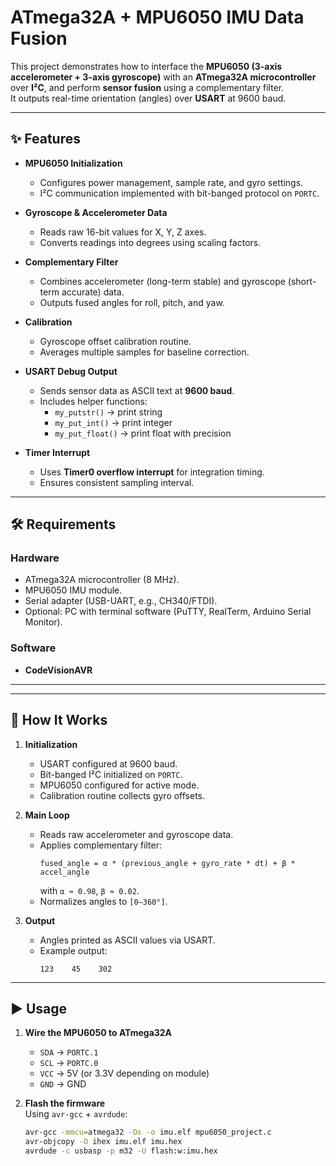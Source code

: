# ATmega32A + MPU6050 IMU Data Fusion

This project demonstrates how to interface the **MPU6050 (3-axis accelerometer + 3-axis gyroscope)** with an **ATmega32A microcontroller** over **I²C**, and perform **sensor fusion** using a complementary filter.  
It outputs real-time orientation (angles) over **USART** at 9600 baud.

---

## ✨ Features

- **MPU6050 Initialization**
  - Configures power management, sample rate, and gyro settings.
  - I²C communication implemented with bit-banged protocol on `PORTC`.

- **Gyroscope & Accelerometer Data**
  - Reads raw 16-bit values for X, Y, Z axes.
  - Converts readings into degrees using scaling factors.

- **Complementary Filter**
  - Combines accelerometer (long-term stable) and gyroscope (short-term accurate) data.
  - Outputs fused angles for roll, pitch, and yaw.

- **Calibration**
  - Gyroscope offset calibration routine.
  - Averages multiple samples for baseline correction.

- **USART Debug Output**
  - Sends sensor data as ASCII text at **9600 baud**.
  - Includes helper functions:
    - `my_putstr()` → print string
    - `my_put_int()` → print integer
    - `my_put_float()` → print float with precision

- **Timer Interrupt**
  - Uses **Timer0 overflow interrupt** for integration timing.
  - Ensures consistent sampling interval.

---

## 🛠 Requirements

### Hardware
- ATmega32A microcontroller (8 MHz).
- MPU6050 IMU module.
- Serial adapter (USB-UART, e.g., CH340/FTDI).
- Optional: PC with terminal software (PuTTY, RealTerm, Arduino Serial Monitor).

### Software
- **CodeVisionAVR**

---


---

## 🚀 How It Works

1. **Initialization**
   - USART configured at 9600 baud.
   - Bit-banged I²C initialized on `PORTC`.
   - MPU6050 configured for active mode.
   - Calibration routine collects gyro offsets.

2. **Main Loop**
   - Reads raw accelerometer and gyroscope data.
   - Applies complementary filter:
     ```
     fused_angle = α * (previous_angle + gyro_rate * dt) + β * accel_angle
     ```
     with `α ≈ 0.98`, `β ≈ 0.02`.
   - Normalizes angles to `[0–360°]`.

3. **Output**
   - Angles printed as ASCII values via USART.
   - Example output:
     ```
     123    45    302
     ```

---

## ▶️ Usage

1. **Wire the MPU6050 to ATmega32A**
   - `SDA` → `PORTC.1`
   - `SCL` → `PORTC.0`
   - `VCC` → 5V (or 3.3V depending on module)
   - `GND` → GND

2. **Flash the firmware**  
   Using `avr-gcc` + `avrdude`:
   ```bash
   avr-gcc -mmcu=atmega32 -Os -o imu.elf mpu6050_project.c
   avr-objcopy -O ihex imu.elf imu.hex
   avrdude -c usbasp -p m32 -U flash:w:imu.hex





